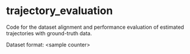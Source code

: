 # trajectory_evaluation

Code for the dataset alignment and performance evaluation of estimated trajectories with ground-truth data.

Dataset format:
\<sample counter> <timestamp> <x> <y> <z> <qw> <qx> <qy> <qz>
